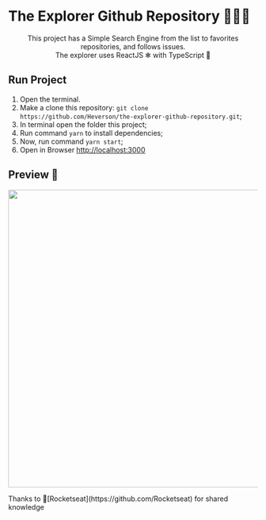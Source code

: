 
<p align="center">
<h1>The Explorer Github Repository 🕵🏻‍♂️</h1>
</p> 
<p align="center">
This project has a Simple Search Engine from the list to favorites repositories, and follows issues. <br />
The explorer uses ReactJS ✻ with TypeScript 🤩
</p>

<h2>Run Project</h2>

1. Open the terminal.
2. Make a clone this repository:
    `git clone https://github.com/Heverson/the-explorer-github-repository.git`;
3. In terminal open the folder this project;
5. Run command `yarn` to install dependencies;
6. Now, run command `yarn start`;
7. Open in Browser <a href="http://localhost:3000"> http://localhost:3000</a>

<h2>Preview 🤩 </h2>
<p align="center">
<img src="https://user-images.githubusercontent.com/729786/82706464-072e1a00-9c50-11ea-92f9-57aa901bdf32.gif" width="600">
</p>

<p>
Thanks to 🚀[Rocketseat](https://github.com/Rocketseat) for shared knowledge
</p>
